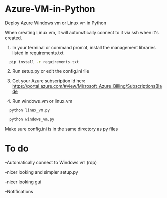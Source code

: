 
# Azure-VM-in-Python
Deploy Azure Windows vm or Linux vm in Python

When creating Linux vm, it will automatically connect to it via ssh when it's created.

1. In your terminal or command prompt, install the management libraries listed in requirements.txt


```bash
  pip install -r requirements.txt
```



2. Run setup.py or edit the config.ini file

3. Get your Azure subscription id here https://portal.azure.com/#view/Microsoft_Azure_Billing/SubscriptionsBlade

4. Run windows_vm or linux_vm
```bash
  python linux_vm.py
```

```bash
  python windows_vm.py
```

Make sure config.ini is in the same directory as py files



# To do

-Automatically connect to Windows vm (rdp)

-nicer looking and simpler setup.py

-nicer looking gui

-Notifications
